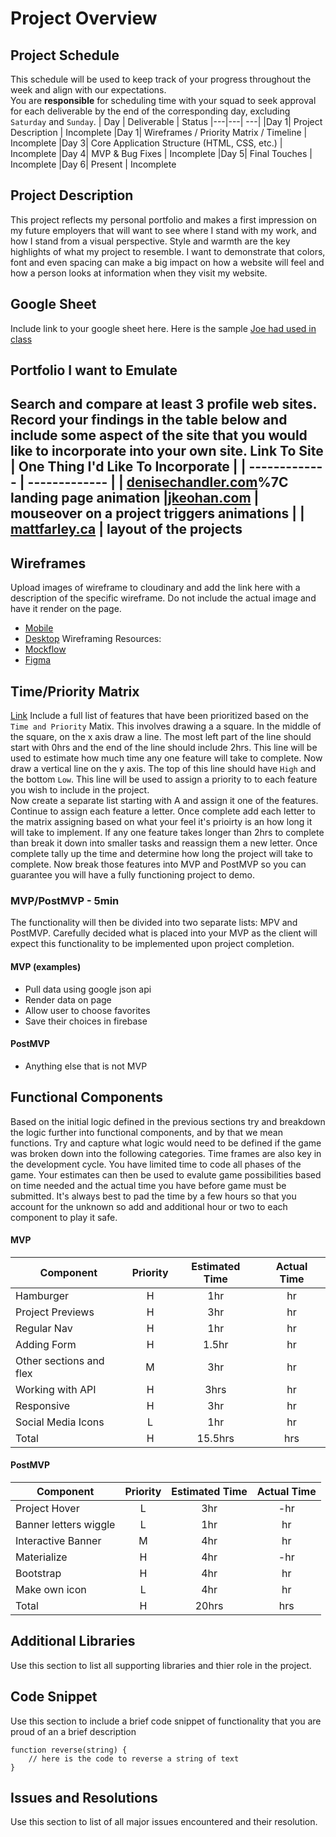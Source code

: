 # Project Overview
## Project Schedule
This schedule will be used to keep track of your progress throughout the week and align with our expectations.  
You are **responsible** for scheduling time with your squad to seek approval for each deliverable by the end of the corresponding day, excluding `Saturday` and `Sunday`.
|  Day | Deliverable | Status
|---|---| ---|
|Day 1| Project Description | Incomplete
|Day 1| Wireframes / Priority Matrix / Timeline | Incomplete
|Day 3| Core Application Structure (HTML, CSS, etc.) | Incomplete
|Day 4| MVP & Bug Fixes | Incomplete
|Day 5| Final Touches | Incomplete
|Day 6| Present | Incomplete
## Project Description
This project reflects my personal portfolio and makes a first impression on my
future employers that will want to see where I stand with my work,
and how I stand from a visual perspective. Style and warmth are the key
highlights of what my project to resemble. I want to demonstrate that
colors, font and even spacing can make a big impact on how a website 
will feel and how a person looks at information when they visit my website.
## Google Sheet
Include link to your google sheet here.  Here is the sample [Joe had used in class](https://docs.google.com/spreadsheets/d/15PmioBi2dQEkewpqI7MDkDpvcVF0Trw8vmarAQbwoHk/edit#gid=0) 
## Portfolio I want to Emulate
Search and compare at least 3 profile web sites.  Record your findings in the table below and include some aspect of the site that you would like to incorporate into your own site.
Link To Site  | One Thing I'd Like To Incorporate | 
| ------------- | ------------- |
| [denisechandler.com](http://www.denisechandler.com/)%7C landing page animation
|[jkeohan.com](http://jkeohan.com/) | mouseover on a project triggers animations |
| [mattfarley.ca](http://mattfarley.ca/) |  layout of the projects
---
## Wireframes
Upload images of wireframe to cloudinary and add the link here with a description of the specific wireframe. Do not include the actual image and have it render on the page.  
- [Mobile](https://i.imgur.com/P3iBEZf.jpg)
- [Desktop](https://i.imgur.com/xpOWo0E.jpg)
Wireframing Resources:
- [Mockflow](https://mockflow.com/app/#Wireframe)
- [Figma](https://www.figma.com/)
## Time/Priority Matrix 
[Link](https://res.cloudinary.com/jkeohan/image/upload/a_270/v1591621734/project1_matrix_ocy5gc_h1kg0m.jpg)
Include a full list of features that have been prioritized based on the `Time and Priority` Matix.  This involves drawing a a square.  In the middle of the square, on the x axis draw a line.  The most left part of the line should start with 0hrs and the end of the line should include 2hrs.  This line will be used to estimate how much time any one feature will take to complete. 
Now draw a vertical line on the y axis.  The top of this line should have `High` and the bottom `Low`.  This line will be used to assign a priority to to each feature you wish to include in the project.  
Now create a separate list starting with A and assign it one of the features.  Continue to assign each feature a letter.  Once complete add each letter to the matrix assigning based on what your feel it's prioirty is an how long it will take to implement. If any one feature takes longer than 2hrs to complete than break it down into smaller tasks and reassign them a new letter. 
Once complete tally up the time and determine how long the project will take to complete. Now break those features into MVP and PostMVP so you can guarantee you will have a fully functioning project to demo. 
### MVP/PostMVP - 5min
The functionality will then be divided into two separate lists: MPV and PostMVP.  Carefully decided what is placed into your MVP as the client will expect this functionality to be implemented upon project completion.  
#### MVP (examples)
- Pull data using google json api
- Render data on page 
- Allow user to choose favorites 
- Save their choices in firebase
#### PostMVP 
- Anything else that is not MVP
## Functional Components
Based on the initial logic defined in the previous sections try and breakdown the logic further into functional components, and by that we mean functions.  Try and capture what logic would need to be defined if the game was broken down into the following categories.
Time frames are also key in the development cycle.  You have limited time to code all phases of the game.  Your estimates can then be used to evalute game possibilities based on time needed and the actual time you have before game must be submitted. It's always best to pad the time by a few hours so that you account for the unknown so add and additional hour or two to each component to play it safe.
#### MVP
| Component | Priority | Estimated Time | Actual Time |
| --- | :---: |  :---: | :---: | 
| Hamburger | H | 1hr | hr |
| Project Previews | H | 3hr | hr |
| Regular Nav | H | 1hr | hr |  
| Adding Form | H | 1.5hr|  hr | 
| Other sections and flex| M | 3hr | hr|
| Working with API | H | 3hrs|  hr | 
| Responsive | H | 3hr | hr | hr |
| Social Media Icons | L | 1hr |  hr |
| Total | H | 15.5hrs| hrs |
#### PostMVP
| Component | Priority | Estimated Time | Actual Time |
| --- | :---: |  :---: | :---: | 
| Project Hover | L | 3hr | -hr | hr |
| Banner letters wiggle | L | 1hr | hr |
| Interactive Banner | M | 4hr | hr |
| Materialize | H | 4hr | -hr | hr |
| Bootstrap | H | 4hr | hr |
| Make own icon | L | 4hr | hr |
| Total | H | 20hrs| hrs |
## Additional Libraries
 Use this section to list all supporting libraries and thier role in the project. 
## Code Snippet
Use this section to include a brief code snippet of functionality that you are proud of an a brief description  
```
function reverse(string) {
	// here is the code to reverse a string of text
}
```
## Issues and Resolutions
 Use this section to list of all major issues encountered and their resolution.